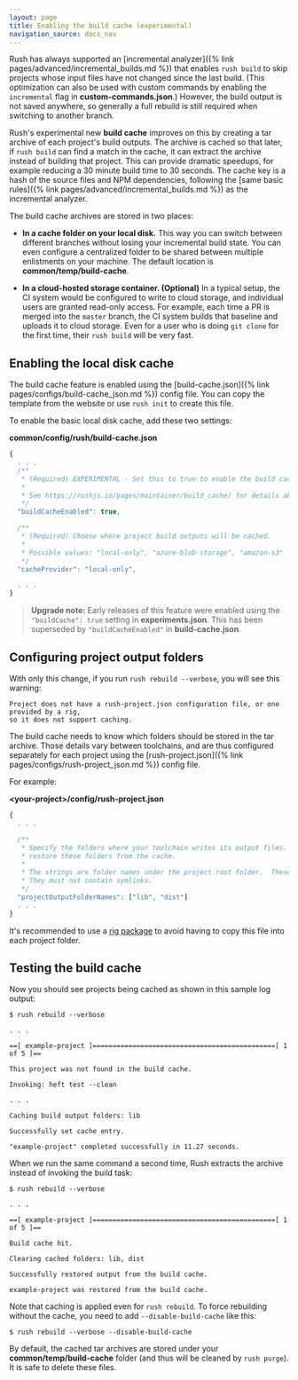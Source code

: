 ```yaml
---
layout: page
title: Enabling the build cache (experimental)
navigation_source: docs_nav
---
```


Rush has always supported an [incremental analyzer]({% link pages/advanced/incremental_builds.md %}) that
enables `rush build` to skip projects whose input files have not changed since the last build.  (This optimization
can also be used with custom commands by enabling the `incremental` flag in **custom-commands.json**.)  However,
the build output is not saved anywhere, so generally a full rebuild is still required when switching to another branch.

Rush's experimental new **build cache** improves on this by creating a tar archive of each project's build outputs.
The archive is cached so that later, if `rush build` can find a match in the cache, it can extract the archive
instead of building that project.  This can provide dramatic speedups, for example reducing a 30 minute build time
to 30 seconds.  The cache key is a hash of the source files and NPM dependencies, following the
[same basic rules]({% link pages/advanced/incremental_builds.md %}) as the incremental analyzer.

The build cache archives are stored in two places:

- **In a cache folder on your local disk.**  This way you can switch between different branches without
  losing your incremental build state.  You can even configure a centralized folder to be shared between
  multiple enlistments on your machine.  The default location is **common/temp/build-cache**.

- **In a cloud-hosted storage container. (Optional)**  In a typical setup, the CI system would be configured to write
  to cloud storage, and individual users are granted read-only access.  For example, each time a PR is merged into
  the `master` branch, the CI system builds that baseline and uploads it to cloud storage.  Even for a user who
  is doing `git clone` for the first time, their `rush build` will be very fast.


## Enabling the local disk cache

The build cache feature is enabled using the [build-cache.json]({% link pages/configs/build-cache_json.md %})
config file.  You can copy the template from the website or use `rush init` to create this file.

To enable the basic local disk cache, add these two settings:

**common/config/rush/build-cache.json**
```js
{
  . . .
  /**
   * (Required) EXPERIMENTAL - Set this to true to enable the build cache feature.
   *
   * See https://rushjs.io/pages/maintainer/build_cache/ for details about this experimental feature.
   */
  "buildCacheEnabled": true,

  /**
   * (Required) Choose where project build outputs will be cached.
   *
   * Possible values: "local-only", "azure-blob-storage", "amazon-s3"
   */
  "cacheProvider": "local-only",

  . . .
}
```

> **Upgrade note:** Early releases of this feature were enabled using the `"buildCache": true` setting
> in **experiments.json**. This has been superseded by `"buildCacheEnabled"` in **build-cache.json**.


## Configuring project output folders

With only this change, if you run `rush rebuild --verbose`, you will see this warning:

```
Project does not have a rush-project.json configuration file, or one provided by a rig,
so it does not support caching.
```

The build cache needs to know which folders should be stored in the tar archive.  Those details vary between
toolchains, and are thus configured separately for each project using the
[rush-project.json]({% link pages/configs/rush-project_json.md %}) config file.

For example:

**&lt;your-project&gt;/config/rush-project.json**

```js
{
  . . .

  /**
   * Specify the folders where your toolchain writes its output files.  If enabled, the Rush build cache will
   * restore these folders from the cache.
   *
   * The strings are folder names under the project root folder.  These folders should not be tracked by Git.
   * They must not contain symlinks.
   */
  "projectOutputFolderNames": ["lib", "dist"]
  . . .
}
```

It's recommended to use a [rig package](https://rushstack.io/pages/heft/rig_packages/) to avoid having
to copy this file into each project folder.


## Testing the build cache

Now you should see projects being cached as shown in this sample log output:

```shell
$ rush rebuild --verbose

. . .

==[ example-project ]==============================================[ 1 of 5 ]==

This project was not found in the build cache.

Invoking: heft test --clean

. . .

Caching build output folders: lib

Successfully set cache entry.

"example-project" completed successfully in 11.27 seconds.
```

When we run the same command a second time, Rush extracts the archive instead of invoking the build task:

```shell
$ rush rebuild --verbose

. . .

==[ example-project ]==============================================[ 1 of 5 ]==

Build cache hit.

Clearing cached folders: lib, dist

Successfully restored output from the build cache.

example-project was restored from the build cache.
```

Note that caching is applied even for `rush rebuild`.  To force rebuilding without the cache,
you need to add `--disable-build-cache` like this:

```
$ rush rebuild --verbose --disable-build-cache
```

By default, the cached tar archives are stored under your **common/temp/build-cache** folder
(and thus will be cleaned by `rush purge`).  It is safe to delete these files.
